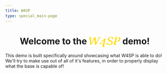 ```yaml
---
title: W4SP
type: special_main-page
---
```


<h1 align="center">Welcome to the <img src="../img/wasp_compact.png" height="32px" style="vertical-align: middle; image-rendering:pixelated;"> demo!</h1>

This demo is built specifically around showcasing what W4SP is able to do! We'll try to make use out of all of it's features, in order to properly display what the base is capable of!